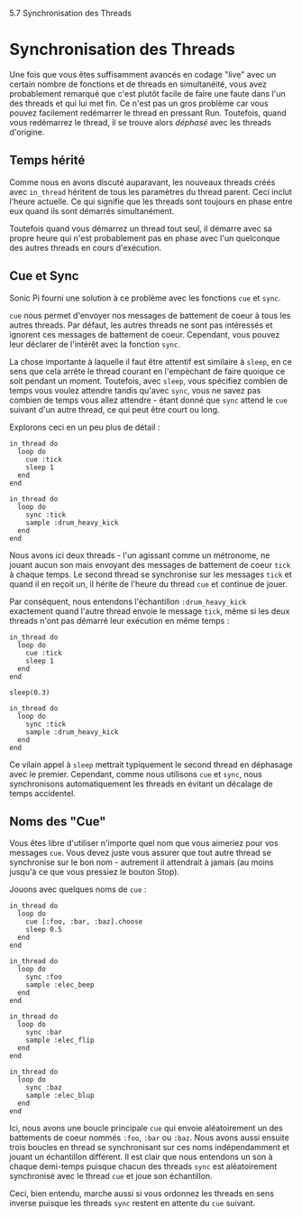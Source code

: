 5.7 Synchronisation des Threads

# Synchronisation des Threads 

Une fois que vous êtes suffisamment avancés en codage "live" avec un 
certain nombre de fonctions et de threads en simultanéité, vous avez 
probablement remarqué que c'est plutôt facile de faire une faute dans 
l'un des threads et qui lui met fin. Ce n'est pas un gros problème car 
vous pouvez facilement redémarrer le thread en pressant Run. Toutefois, 
quand vous redémarrez le thread, il se trouve alors *déphasé* avec les 
threads d'origine.

## Temps hérité

Comme nous en avons discuté auparavant, les nouveaux threads créés 
avec `in_thread` héritent de tous les paramètres du thread parent. 
Ceci inclut l'heure actuelle. Ce qui signifie que les threads sont 
toujours en phase entre eux quand ils sont démarrés simultanément.

Toutefois quand vous démarrez un thread tout seul, il démarre avec sa 
propre heure qui n'est probablement pas en phase avec l'un quelconque des 
autres threads en cours d'exécution. 

## Cue et Sync

Sonic Pi fourni une solution à ce problème avec les fonctions `cue` et 
`sync`.

`cue` nous permet d'envoyer nos messages de battement de coeur à tous 
les autres threads. Par défaut, les autres threads ne sont pas 
intéressés et ignorent ces messages de battement de coeur. Cependant, 
vous pouvez leur déclarer de l'intérêt avec la fonction `sync`.

La chose importante à laquelle il faut être attentif est similaire à 
`sleep`, en ce sens que cela arrête le thread courant en l'empèchant de 
faire quoique ce soit pendant un moment. Toutefois, avec `sleep`, vous 
spécifiez combien de temps vous voulez attendre tandis qu'avec `sync`, 
vous ne savez pas combien de temps vous allez attendre - étant donné 
que `sync` attend le `cue` suivant d'un autre thread, ce qui peut être 
court ou long.

Explorons ceci en un peu plus de détail :

```
in_thread do
  loop do
    cue :tick
    sleep 1
  end
end

in_thread do
  loop do
    sync :tick
    sample :drum_heavy_kick
  end
end
```

Nous avons ici deux threads - l'un agissant comme un métronome, ne 
jouant aucun son mais envoyant des messages de battement de coeur 
`tick` à chaque temps. Le second thread se synchronise sur les messages 
`tick` et quand il en reçoit un, il hérite de l'heure du thread `cue` 
et continue de jouer.


Par conséquent, nous entendons l'échantillon `:drum_heavy_kick`  
exactement quand l'autre thread envoie le message `tick`, même si les 
deux threads n'ont pas démarré leur exécution en même temps :

```
in_thread do
  loop do
    cue :tick
    sleep 1
  end
end

sleep(0.3)

in_thread do
  loop do
    sync :tick
    sample :drum_heavy_kick
  end
end
```

Ce vilain appel à `sleep` mettrait typiquement le second thread en 
déphasage avec le premier. Cependant, comme nous utilisons `cue` et 
`sync`, nous synchronisons automatiquement les threads en évitant un 
décalage de temps accidentel.

## Noms des "Cue"  

Vous êtes libre d'utiliser n'importe quel nom que vous aimeriez pour 
vos messages `cue`. Vous devez juste vous assurer que tout autre thread 
se synchronise sur le bon nom - autrement il attendrait à jamais (au 
moins jusqu'à ce que vous pressiez le bouton Stop).

Jouons avec quelques noms de `cue` :

```
in_thread do
  loop do 
    cue [:foo, :bar, :baz].choose
    sleep 0.5
  end
end

in_thread do
  loop do 
    sync :foo 
    sample :elec_beep
  end
end

in_thread do
  loop do
    sync :bar
    sample :elec_flip
  end
end

in_thread do
  loop do
    sync :baz
    sample :elec_blup
  end
end
```

Ici, nous avons une boucle principale `cue` qui envoie aléatoirement un 
des battements de coeur nommés `:foo`, `:bar` ou `:baz`. Nous avons 
aussi ensuite trois boucles en thread se synchronisant sur ces noms 
indépendamment et jouant un échantillon différent. Il est clair 
que nous entendons un son à chaque demi-temps puisque chacun des 
threads `sync` est aléatoirement synchronisé avec le thread `cue` et 
joue son échantillon.

Ceci, bien entendu, marche aussi si vous ordonnez les threads en sens 
inverse puisque les threads `sync` restent en attente du `cue` suivant.
